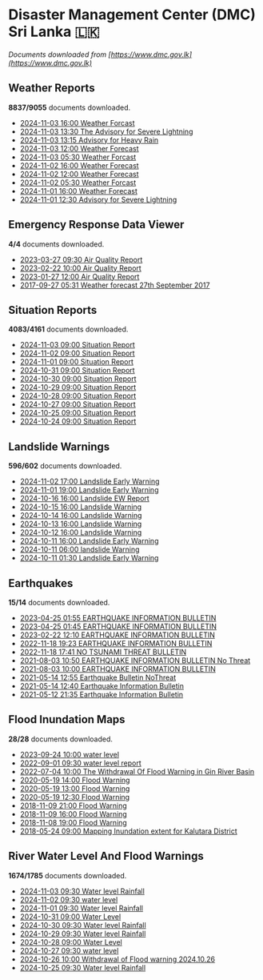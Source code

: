 # Disaster Management Center (DMC) Sri Lanka :sri_lanka:

*Documents downloaded from [https://www.dmc.gov.lk](https://www.dmc.gov.lk)*

## Weather Reports

**8837/9055** documents downloaded.

* [2024-11-03 16:00 Weather Forcast](data/weather-reports/20241103.1600.weather-forcast.pdf)
* [2024-11-03 13:30 The Advisory for Severe Lightning](data/weather-reports/20241103.1330.the-advisory-for-severe-lightning.pdf)
* [2024-11-03 13:15 Advisory for Heavy Rain](data/weather-reports/20241103.1315.advisory-for-heavy-rain.pdf)
* [2024-11-03 12:00 Weather Forecast](data/weather-reports/20241103.1200.weather-forecast.pdf)
* [2024-11-03 05:30 Weather Forcast](data/weather-reports/20241103.0530.weather-forcast.pdf)
* [2024-11-02 16:00 Weather Forecast](data/weather-reports/20241102.1600.weather-forecast.pdf)
* [2024-11-02 12:00 Weather Forecast](data/weather-reports/20241102.1200.weather-forecast.pdf)
* [2024-11-02 05:30 Weather Forcast](data/weather-reports/20241102.0530.weather-forcast.pdf)
* [2024-11-01 16:00 Weather Forecast](data/weather-reports/20241101.1600.weather-forecast.pdf)
* [2024-11-01 12:30 Advisory for Severe Lightning](data/weather-reports/20241101.1230.advisory-for-severe-lightning.pdf)

## Emergency Response Data Viewer

**4/4** documents downloaded.

* [2023-03-27 09:30 Air Quality Report](data/emergency-response-data-viewer/20230327.0930.air-quality-report.pdf)
* [2023-02-22 10:00 Air Quality Report](data/emergency-response-data-viewer/20230222.1000.air-quality-report.pdf)
* [2023-01-27 12:00 Air Quality Report](data/emergency-response-data-viewer/20230127.1200.air-quality-report.pdf)
* [2017-09-27 05:31 Weather forecast 27th September 2017](data/emergency-response-data-viewer/20170927.0531.weather-forecast-27th-september-2017.pdf)

## Situation Reports

**4083/4161** documents downloaded.

* [2024-11-03 09:00 Situation Report](data/situation-reports/20241103.0900.situation-report.pdf)
* [2024-11-02 09:00 Situation Report](data/situation-reports/20241102.0900.situation-report.pdf)
* [2024-11-01 09:00 Situation Report](data/situation-reports/20241101.0900.situation-report.pdf)
* [2024-10-31 09:00 Situation Report](data/situation-reports/20241031.0900.situation-report.pdf)
* [2024-10-30 09:00 Situation Report](data/situation-reports/20241030.0900.situation-report.pdf)
* [2024-10-29 09:00 Situation Report](data/situation-reports/20241029.0900.situation-report.pdf)
* [2024-10-28 09:00 Situation Report](data/situation-reports/20241028.0900.situation-report.pdf)
* [2024-10-27 09:00 Situation Report](data/situation-reports/20241027.0900.situation-report.pdf)
* [2024-10-25 09:00 Situation Report](data/situation-reports/20241025.0900.situation-report.pdf)
* [2024-10-24 09:00 Situation Report](data/situation-reports/20241024.0900.situation-report.pdf)

## Landslide Warnings

**596/602** documents downloaded.

* [2024-11-02 17:00 Landslide Early Warning](data/landslide-warnings/20241102.1700.landslide-early-warning.pdf)
* [2024-11-01 19:00 Landslide Early Warning](data/landslide-warnings/20241101.1900.landslide-early-warning.pdf)
* [2024-10-16 16:00 Landslide EW Report](data/landslide-warnings/20241016.1600.landslide-ew-report.pdf)
* [2024-10-15 16:00 Landslide Warning](data/landslide-warnings/20241015.1600.landslide-warning.pdf)
* [2024-10-14 16:00 Landslide Warning](data/landslide-warnings/20241014.1600.landslide-warning.pdf)
* [2024-10-13 16:00 Landslide Warning](data/landslide-warnings/20241013.1600.landslide-warning.pdf)
* [2024-10-12 16:00 Landslide Warning](data/landslide-warnings/20241012.1600.landslide-warning.pdf)
* [2024-10-11 16:00 Landslide Early Warning](data/landslide-warnings/20241011.1600.landslide-early-warning.pdf)
* [2024-10-11 06:00 landslide Warning](data/landslide-warnings/20241011.0600.landslide-warning.pdf)
* [2024-10-11 01:30 Landslide Early Warning](data/landslide-warnings/20241011.0130.landslide-early-warning.pdf)

## Earthquakes

**15/14** documents downloaded.

* [2023-04-25 01:55 EARTHQUAKE INFORMATION BULLETIN](data/earthquakes/20230425.0155.earthquake-information-bulletin.pdf)
* [2023-04-25 01:45 EARTHQUAKE INFORMATION BULLETIN](data/earthquakes/20230425.0145.earthquake-information-bulletin.pdf)
* [2023-02-22 12:10 EARTHQUAKE INFORMATION BULLETIN](data/earthquakes/20230222.1210.earthquake-information-bulletin.pdf)
* [2022-11-18 19:23 EARTHQUAKE INFORMATION BULLETIN](data/earthquakes/20221118.1923.earthquake-information-bulletin.pdf)
* [2022-11-18 17:41 NO TSUNAMI THREAT BULLETIN](data/earthquakes/20221118.1741.no-tsunami-threat-bulletin.pdf)
* [2021-08-03 10:50 EARTHQUAKE INFORMATION BULLETIN No Threat](data/earthquakes/20210803.1050.earthquake-information-bulletin-no-threat.pdf)
* [2021-08-03 10:00 EARTHQUAKE INFORMATION BULLETIN](data/earthquakes/20210803.1000.earthquake-information-bulletin.pdf)
* [2021-05-14 12:55 Earthquake Bulletin NoThreat](data/earthquakes/20210514.1255.earthquake-bulletin-nothreat.pdf)
* [2021-05-14 12:40 Earthquake Information Bulletin](data/earthquakes/20210514.1240.earthquake-information-bulletin.pdf)
* [2021-05-12 21:35 Earthquake Information Bulletin](data/earthquakes/20210512.2135.earthquake-information-bulletin.pdf)

## Flood Inundation Maps

**28/28** documents downloaded.

* [2023-09-24 10:00 water level](data/flood-inundation-maps/20230924.1000.water-level.pdf)
* [2022-09-01 09:30 water level report](data/flood-inundation-maps/20220901.0930.water-level-report.pdf)
* [2022-07-04 10:00 The Withdrawal Of Flood Warning in Gin River Basin](data/flood-inundation-maps/20220704.1000.the-withdrawal-of-flood-warning-in-gin-river-basin.pdf)
* [2020-05-19 14:00 Flood Warning](data/flood-inundation-maps/20200519.1400.flood-warning.pdf)
* [2020-05-19 13:00 Flood Warning](data/flood-inundation-maps/20200519.1300.flood-warning.pdf)
* [2020-05-19 12:30 Flood Warning](data/flood-inundation-maps/20200519.1230.flood-warning.pdf)
* [2018-11-09 21:00 Flood Warning](data/flood-inundation-maps/20181109.2100.flood-warning.PDF)
* [2018-11-09 16:00 Flood Warning](data/flood-inundation-maps/20181109.1600.flood-warning.PDF)
* [2018-11-08 19:00 Flood Warning](data/flood-inundation-maps/20181108.1900.flood-warning.PDF)
* [2018-05-24 09:00 Mapping Inundation extent for Kalutara District](data/flood-inundation-maps/20180524.0900.mapping-inundation-extent-for-kalutara-district.pdf)

## River Water Level And Flood Warnings

**1674/1785** documents downloaded.

* [2024-11-03 09:30 Water level  Rainfall](data/river-water-level-and-flood-warnings/20241103.0930.water-level-rainfall.jpg)
* [2024-11-02 09:30 water level](data/river-water-level-and-flood-warnings/20241102.0930.water-level.jpg)
* [2024-11-01 09:30 Water level  Rainfall](data/river-water-level-and-flood-warnings/20241101.0930.water-level-rainfall.jpg)
* [2024-10-31 09:00 Water Level](data/river-water-level-and-flood-warnings/20241031.0900.water-level.jpg)
* [2024-10-30 09:30 Water level  Rainfall](data/river-water-level-and-flood-warnings/20241030.0930.water-level-rainfall.jpg)
* [2024-10-29 09:30 Water level  Rainfall](data/river-water-level-and-flood-warnings/20241029.0930.water-level-rainfall.jpg)
* [2024-10-28 09:00 Water Level](data/river-water-level-and-flood-warnings/20241028.0900.water-level.jpg)
* [2024-10-27 09:30 water level](data/river-water-level-and-flood-warnings/20241027.0930.water-level.jpg)
* [2024-10-26 10:00 Withdrawal of Flood warning 2024.10.26](data/river-water-level-and-flood-warnings/20241026.1000.withdrawal-of-flood-warning-20241026.pdf)
* [2024-10-25 09:30 Water level  Rainfall](data/river-water-level-and-flood-warnings/20241025.0930.water-level-rainfall.jpg)
